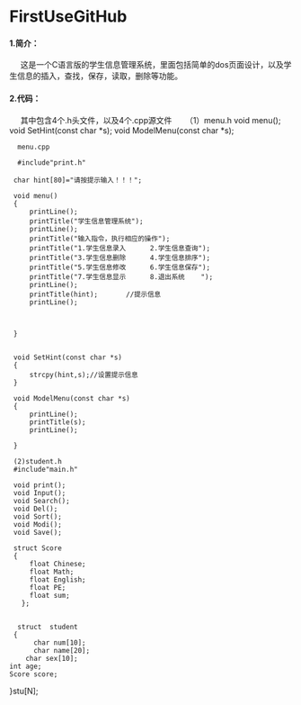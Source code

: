 # FirstUseGitHub
#### 1.简介：
      这是一个C语言版的学生信息管理系统，里面包括简单的dos页面设计，以及学生信息的插入，查找，保存，读取，删除等功能。
#### 2.代码：
      其中包含4个.h头文件，以及4个.cpp源文件
      （1）menu.h
      void  menu();
      void SetHint(const char *s);
      void ModelMenu(const char *s);
      
      menu.cpp
      
      #include"print.h"

     char hint[80]="请按提示输入！！！";

     void menu()
     {
	     printLine();
	     printTitle("学生信息管理系统");
	     printLine();
	     printTitle("输入指令，执行相应的操作");
	     printTitle("1.学生信息录入      2.学生信息查询");
	     printTitle("3.学生信息删除      4.学生信息排序");
	     printTitle("5.学生信息修改      6.学生信息保存");
	     printTitle("7.学生信息显示      8.退出系统    ");
	     printLine();
	     printTitle(hint);       //提示信息
     	 printLine();



     }


     void SetHint(const char *s)
     {
	     strcpy(hint,s);//设置提示信息
     }

     void ModelMenu(const char *s)
     {
	     printLine();
	     printTitle(s);
	     printLine();

     }
     
     (2)student.h
     #include"main.h"

     void print();
     void Input();
     void Search();
     void Del();
     void Sort();
     void Modi();
     void Save();

     struct Score
     {
	     float Chinese;
	     float Math;
	     float English;
	     float PE;
	     float sum;
       };


      struct  student
     {
	      char num[10];
	      char name[20];
	    char sex[10];
	int age;
	Score score;
}stu[N];


